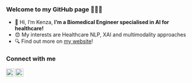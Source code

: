 ### Welcome to my GitHub page 🙋🏻‍♀️
- 👋 Hi, I’m Kenza, **I’m a Biomedical Engineer specialised in AI for healthcare!**
- 😍 My interests are Healthcare NLP, XAI and multimodality approaches
- 🔍 Find out more on [my website](https://kenza-ily.notion.site)!

### Connect with me 

[<img align="left" alt="mesudarshan | Twitter" width="22px" src="https://cdn.jsdelivr.net/npm/simple-icons@v3/icons/twitter.svg" />](https://twitter.com/kenza_ily)
[<img align="left" alt="mesudarshan | LinkedIn" width="22px" src="https://cdn.jsdelivr.net/npm/simple-icons@v3/icons/linkedin.svg" />](https://linkedin.com/in/kenza-ily)

<!-- follow this link -> https://github.com/simple-icons/simple-icons and http://simpleicons.org/.) -> this is how you write comments in markddown too. As you noticed this information is not shown in the readme page. -->
<!-- here is the list -> https://gist.github.com/rxaviers/7360908) -->

<br />
